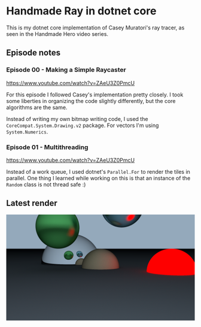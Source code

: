 # Handmade Ray in dotnet core

This is my dotnet core implementation of Casey Muratori's ray tracer, as seen in the Handmade Hero video series.

## Episode notes

### Episode 00 - Making a Simple Raycaster
https://www.youtube.com/watch?v=ZAeU3Z0PmcU

For this episode I followed Casey's implementation pretty closely. I took some liberties in organizing the code slightly differently, but the core algorithms are the same.

Instead of writing my own bitmap writing code, I used the `CoreCompat.System.Drawing.v2` package. For vectors I'm using `System.Numerics`.

### Episode 01 - Multithreading
https://www.youtube.com/watch?v=ZAeU3Z0PmcU

Instead of a work queue, I used dotnet's `Parallel.For` to render the tiles in parallel. One thing I learned while working on this is that an instance of the `Random` class is not thread safe :)

## Latest render

![Output](HandmadeRay/output.bmp)
